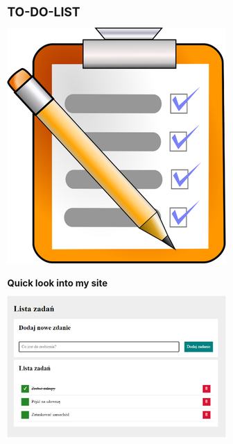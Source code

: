 # **TO-DO-LIST**
![Task List](https://github.com/MatrixMember/To-do-list/blob/master/Images/TaskList.png?raw=true)
## Quick look into my site
![Quick Look](https://github.com/MatrixMember/To-do-list/blob/master/Images/QuickLook.png?raw=true)
